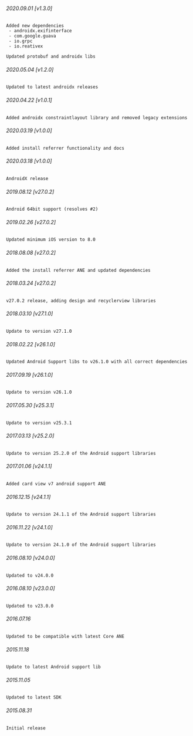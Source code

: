 

###### 2020.09.01 [v1.3.0]

```
Added new dependencies
 - androidx.exifinterface
 - com.google.guava
 - io.grpc 
 - io.reativex

Updated protobuf and androidx libs
```


###### 2020.05.04 [v1.2.0]

```
Updated to latest androidx releases
```


###### 2020.04.22 [v1.0.1]

```
Added androidx constraintlayout library and removed legacy extensions
```


###### 2020.03.19 [v1.0.0]

```
Added install referrer functionality and docs
```


###### 2020.03.18 [v1.0.0]

```
AndroidX release
```


###### 2019.08.12 [v27.0.2]

```
Android 64bit support (resolves #2)
```


###### 2019.02.26 [v27.0.2]

```
Updated minimum iOS version to 8.0 
```


###### 2018.08.08 [v27.0.2]

```
Added the install referrer ANE and updated dependencies
```


###### 2018.03.24 [v27.0.2]

```
v27.0.2 release, adding design and recyclerview libraries
```


###### 2018.03.10 [v27.1.0]

```
Update to version v27.1.0
```


###### 2018.02.22 [v26.1.0]

```
Updated Android Support libs to v26.1.0 with all correct dependencies
```


###### 2017.09.19 [v26.1.0]

```
Update to version v26.1.0
```


###### 2017.05.30 [v25.3.1]

```
Update to version v25.3.1
```


###### 2017.03.13 [v25.2.0]

```
Update to version 25.2.0 of the Android support libraries
```


###### 2017.01.06 [v24.1.1]

```
Added card view v7 android support ANE
```


###### 2016.12.15 [v24.1.1]

```
Update to version 24.1.1 of the Android support libraries
```


###### 2016.11.22 [v24.1.0]

```
Update to version 24.1.0 of the Android support libraries
```


###### 2016.08.10 [v24.0.0]

```
Updated to v24.0.0
```


###### 2016.08.10 [v23.0.0]

```
Updated to v23.0.0
```


######  2016.07.16

```
Updated to be compatible with latest Core ANE
```


###### 2015.11.18

```
Update to latest Android support lib
```


###### 2015.11.05

```
Updated to latest SDK
```


###### 2015.08.31

```
Initial release
```

